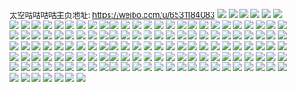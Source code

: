 太空咕咕咕咕主页地址: https://weibo.com/u/6531184083 
![](https://wx4.sinaimg.cn/mw2000/00780bkLgy1h9f71vfj4xj31400u0whx.jpg) 
![](https://wx4.sinaimg.cn/mw2000/00780bkLgy1h9f71vvbmoj31400u0jte.jpg) 
![](https://wx4.sinaimg.cn/mw2000/00780bkLgy1h9f71w7mwlj31400u0gmu.jpg) 
![](https://wx4.sinaimg.cn/mw2000/00780bkLgy1h9d6xz4ev7j30u0140gp4.jpg) 
![](https://wx4.sinaimg.cn/mw2000/00780bkLgy1h9d6xzes53j31a80lcq85.jpg) 
![](https://wx4.sinaimg.cn/mw2000/00780bkLgy1h9d6xzqvt5j30lc1a8mzh.jpg) 
![](https://wx4.sinaimg.cn/mw2000/00780bkLgy1h9d6y04sw3j30u0140q64.jpg) 
![](https://wx4.sinaimg.cn/mw2000/00780bkLgy1h9c0hjm2r9j30u0140q6n.jpg) 
![](https://wx4.sinaimg.cn/mw2000/00780bkLgy1h9bvm2hzsrj30qs0x4acz.jpg) 
![](https://wx4.sinaimg.cn/mw2000/00780bkLgy1h9bvnkpunaj30u014042z.jpg) 
![](https://wx4.sinaimg.cn/mw2000/00780bkLgy1h9bm2k3ihoj30u00yu42p.jpg) 
![](https://wx4.sinaimg.cn/mw2000/00780bkLgy1h9albj5uvkj30u0140791.jpg) 
![](https://wx4.sinaimg.cn/mw2000/00780bkLgy1h9albjohdgj30u0140gq8.jpg) 
![](https://wx4.sinaimg.cn/mw2000/00780bkLgy1h9albk55xpj30u0140tbe.jpg) 
![](https://wx4.sinaimg.cn/mw2000/00780bkLgy1h9albkqimej30u0140dmw.jpg) 
![](https://wx4.sinaimg.cn/mw2000/00780bkLgy1h98s2ucudxj30u014078t.jpg) 
![](https://wx4.sinaimg.cn/mw2000/00780bkLgy1h98s2upo8ij30u01400x0.jpg) 
![](https://wx4.sinaimg.cn/mw2000/00780bkLgy1h98s2v3szoj30u0140tbn.jpg) 
![](https://wx4.sinaimg.cn/mw2000/00780bkLgy1h96xt1mbgyj30u0140wj4.jpg) 
![](https://wx4.sinaimg.cn/mw2000/00780bkLgy1h96xt2a5uxj30u0140n2d.jpg) 
![](https://wx4.sinaimg.cn/mw2000/00780bkLgy1h95xeblcqcj30u0140agd.jpg) 
![](https://wx4.sinaimg.cn/mw2000/00780bkLgy1h94x5q8melj30u00gfgn2.jpg) 
![](https://wx4.sinaimg.cn/mw2000/00780bkLgy1h931yo7xsjj30u0140q8w.jpg) 
![](https://wx4.sinaimg.cn/mw2000/00780bkLgy1h8xl8qjvcsj30u0140tdd.jpg) 
![](https://wx4.sinaimg.cn/mw2000/00780bkLgy1h8xl8rkuqdj30u0140ail.jpg) 
![](https://wx4.sinaimg.cn/mw2000/00780bkLgy1h8vcoj9h0uj30u0140afo.jpg) 
![](https://wx4.sinaimg.cn/mw2000/00780bkLly1h8t2jut5yhj30u0141wlf.jpg) 
![](https://wx4.sinaimg.cn/mw2000/00780bkLly1h8t2jv89c2j30u01sxai6.jpg) 
![](https://wx4.sinaimg.cn/mw2000/00780bkLly1h8t2jvmlsqj30u013zq94.jpg) 
![](https://wx4.sinaimg.cn/mw2000/00780bkLgy1h8rskry4ilj314d0u0djt.jpg) 
![](https://wx4.sinaimg.cn/mw2000/00780bkLly1h8qbqkmxs6j30u00u00wu.jpg) 
![](https://wx4.sinaimg.cn/mw2000/00780bkLly1h8qbqkxglrj30u00u0djs.jpg) 
![](https://wx4.sinaimg.cn/mw2000/00780bkLgy1h8o6ri4lpoj30lc1a8gq5.jpg) 
![](https://wx4.sinaimg.cn/mw2000/00780bkLgy1h8o6riksffj30u01t0gpa.jpg) 
![](https://wx4.sinaimg.cn/mw2000/00780bkLgy1h8o6rj2lqfj31400u0n4l.jpg) 
![](https://wx4.sinaimg.cn/mw2000/00780bkLgy1h8o6rjh719j30u01t077o.jpg) 
![](https://wx4.sinaimg.cn/mw2000/00780bkLly1h8mw7806x9j30u00u077p.jpg) 
![](https://wx4.sinaimg.cn/mw2000/00780bkLly1h8lsjmwdnwj30u01400y4.jpg) 
![](https://wx4.sinaimg.cn/mw2000/00780bkLgy1h8kzxsvj9vj30u00u0gs7.jpg) 
![](https://wx4.sinaimg.cn/mw2000/00780bkLly1h8hhkd9qt9j30u0140jwu.jpg) 
![](https://wx4.sinaimg.cn/mw2000/00780bkLly1h8hhkdn7scj30u00wowj6.jpg) 
![](https://wx4.sinaimg.cn/mw2000/00780bkLly1h8hhkdyi7jj30u0140q64.jpg) 
![](https://wx4.sinaimg.cn/mw2000/00780bkLgy1h8g5bv4ww6j30e80hw3ze.jpg) 
![](https://wx4.sinaimg.cn/mw2000/00780bkLgy1h8g5bw7qfaj30e80lcjsb.jpg) 
![](https://wx4.sinaimg.cn/mw2000/00780bkLly1h8esx8y769j30u0140425.jpg) 
![](https://wx4.sinaimg.cn/mw2000/00780bkLly1h8esx9ate7j30lc1a8q6b.jpg) 
![](https://wx4.sinaimg.cn/mw2000/00780bkLly1h8dpfoumycj30lc1a8jus.jpg) 
![](https://wx4.sinaimg.cn/mw2000/00780bkLly1h8dpfp8onsj30u0140q6b.jpg) 
![](https://wx4.sinaimg.cn/mw2000/00780bkLly1h8dpfpjiadj30lc1a8q7m.jpg) 
![](https://wx4.sinaimg.cn/mw2000/00780bkLly1h8dpfq0567j30u0140gru.jpg) 
![](https://wx4.sinaimg.cn/mw2000/00780bkLly1h8dpfqh6fsj30lc1a8jvr.jpg) 
![](https://wx4.sinaimg.cn/mw2000/00780bkLly1h8dpfr1kj8j31400u079o.jpg) 
![](https://wx4.sinaimg.cn/mw2000/00780bkLly1h8bb5yuiarj32402tc1ky.jpg) 
![](https://wx4.sinaimg.cn/mw2000/00780bkLly1h8bb5zpzhdj32402tcqv5.jpg) 
![](https://wx4.sinaimg.cn/mw2000/00780bkLly1h8bb60e0yzj30lc1a8q8q.jpg) 
![](https://wx4.sinaimg.cn/mw2000/00780bkLly1h8bb60niftj30zg1ba0xe.jpg) 
![](https://wx4.sinaimg.cn/mw2000/00780bkLgy1h8a47xe2tyj30u0140wj4.jpg) 
![](https://wx4.sinaimg.cn/mw2000/00780bkLgy1h8a47xtv0wj30lc1a8juy.jpg) 
![](https://wx4.sinaimg.cn/mw2000/00780bkLgy1h8a47y7f56j31a80lc0xf.jpg) 
![](https://wx4.sinaimg.cn/mw2000/00780bkLgy1h8a47ym0ygj30lc1a876u.jpg) 
![](https://wx4.sinaimg.cn/mw2000/00780bkLgy1h8a47z6gs1j30lc1a8770.jpg) 
![](https://wx4.sinaimg.cn/mw2000/00780bkLgy1h8a47zv4xrj30u0140jxi.jpg) 
![](https://wx4.sinaimg.cn/mw2000/00780bkLly1h88y611ppdj32402tcnpd.jpg) 
![](https://wx4.sinaimg.cn/mw2000/00780bkLly1h87xz402ykj320r315x6p.jpg) 
![](https://wx4.sinaimg.cn/mw2000/00780bkLgy1h86thgx5qcj31900u044v.jpg) 
![](https://wx4.sinaimg.cn/mw2000/00780bkLgy1h85ly2o7gbj30lc1a8adl.jpg) 
![](https://wx4.sinaimg.cn/mw2000/00780bkLgy1h85ly38esjj30u0140q64.jpg) 
![](https://wx4.sinaimg.cn/mw2000/00780bkLgy1h85lz7vnuij31400u0n08.jpg) 
![](https://wx4.sinaimg.cn/mw2000/00780bkLly1h84t7umo8tj33ra4ohu0z.jpg) 
![](https://wx4.sinaimg.cn/mw2000/00780bkLly1h84t7xgnzcj33s051cqv7.jpg) 
![](https://wx4.sinaimg.cn/mw2000/00780bkLly1h84t7zw1jdj33oy4o1npf.jpg) 
![](https://wx4.sinaimg.cn/mw2000/00780bkLly1h836oafjtfj31xg1ac7wh.jpg) 
![](https://wx4.sinaimg.cn/mw2000/00780bkLly1h836ocn9hmj31xg1ac1kx.jpg) 
![](https://wx4.sinaimg.cn/mw2000/00780bkLly1h836oeqfgcj31xg1acnog.jpg) 
![](https://wx4.sinaimg.cn/mw2000/00780bkLly1h836oh6wc0j31xg1ace81.jpg) 
![](https://wx4.sinaimg.cn/mw2000/00780bkLly1h826yfnbqgj32tc240kjl.jpg) 
![](https://wx4.sinaimg.cn/mw2000/00780bkLly1h826ygffukj32tc240hdt.jpg) 
![](https://wx4.sinaimg.cn/mw2000/00780bkLly1h826yi3hg7j32tc240qv5.jpg) 
![](https://wx4.sinaimg.cn/mw2000/00780bkLly1h826yisslhj32tc240qv5.jpg) 
![](https://wx4.sinaimg.cn/mw2000/00780bkLgy1h81d3qr8fpj31a80lcaga.jpg) 
![](https://wx4.sinaimg.cn/mw2000/00780bkLgy1h81d3rgymcj30u0140qd8.jpg) 
![](https://wx4.sinaimg.cn/mw2000/00780bkLgy1h81d3s1rv5j30u01400vb.jpg) 
![](https://wx4.sinaimg.cn/mw2000/00780bkLly1h7yxepfb3dj32bh1riq74.jpg) 
![](https://wx4.sinaimg.cn/mw2000/00780bkLly1h7yxepuw0qj323h1kmx3y.jpg) 
![](https://wx4.sinaimg.cn/mw2000/00780bkLly1h7xieiz6abj32402tcnpd.jpg) 
![](https://wx4.sinaimg.cn/mw2000/00780bkLly1h7xiejyzhyj32tc240ju5.jpg) 
![](https://wx4.sinaimg.cn/mw2000/00780bkLly1h7xiekfjhpj30lc1a8k3i.jpg) 
![](https://wx4.sinaimg.cn/mw2000/00780bkLly1h7wpupabdsj30lc1a80zo.jpg) 
![](https://wx4.sinaimg.cn/mw2000/00780bkLly1h7wpuqz3vrj32tc2404qq.jpg) 
![](https://wx4.sinaimg.cn/mw2000/00780bkLly1h7wpusl6vhj32402tchdt.jpg) 
![](https://wx4.sinaimg.cn/mw2000/00780bkLly1h7wpuwz6bwj32tc240x6q.jpg) 
![](https://wx4.sinaimg.cn/mw2000/00780bkLly1h7wpuzxcvlj32402tc4qq.jpg) 
![](https://wx4.sinaimg.cn/mw2000/00780bkLly1h7wpv23um4j32402tchdt.jpg) 
![](https://wx4.sinaimg.cn/mw2000/00780bkLly1h7wpv6kir5j32tc240e82.jpg) 
![](https://wx4.sinaimg.cn/mw2000/00780bkLly1h7wpv7xhvqj31a80lcwm0.jpg) 
![](https://wx4.sinaimg.cn/mw2000/00780bkLly1h7wpve32tpj30lc1a8qe6.jpg) 
![](https://wx4.sinaimg.cn/mw2000/00780bkLly1h7rx4ylm9fj30u50u0adj.jpg) 
![](https://wx4.sinaimg.cn/mw2000/00780bkLly1h7potpzb0wj32tc2404qp.jpg) 
![](https://wx4.sinaimg.cn/mw2000/00780bkLly1h7ogkwnj5xj30u01t07c2.jpg) 
![](https://wx4.sinaimg.cn/mw2000/00780bkLly1h7ogkxm0uqj30lc1a8n2q.jpg) 
![](https://wx4.sinaimg.cn/mw2000/00780bkLly1h7n55bhflhj32402tc1ky.jpg) 
![](https://wx4.sinaimg.cn/mw2000/00780bkLgy1h7jiapcc9gj30u014046s.jpg) 
![](https://wx4.sinaimg.cn/mw2000/00780bkLly1h75oxevrsfj32402tc4ip.jpg) 
![](https://wx4.sinaimg.cn/mw2000/00780bkLly1h75oxfnmplj30lc1a874l.jpg) 
![](https://wx4.sinaimg.cn/mw2000/00780bkLgy1h73r10lqkgj31400u0wjn.jpg) 
![](https://wx4.sinaimg.cn/mw2000/00780bkLgy1h73r11dwmxj30u0140gr5.jpg) 
![](https://wx4.sinaimg.cn/mw2000/00780bkLgy1h73r128zp2j31400u0grt.jpg) 
![](https://wx4.sinaimg.cn/mw2000/00780bkLgy1h73r1389qnj31400u00y4.jpg) 
![](https://wx4.sinaimg.cn/mw2000/00780bkLgy1h7275hxcmpj30u01t00y5.jpg) 
![](https://wx4.sinaimg.cn/mw2000/00780bkLly1h71drp0syxj32tc24043r.jpg) 
![](https://wx4.sinaimg.cn/mw2000/00780bkLgy1h701nb3qaoj30u0140n02.jpg) 
![](https://wx4.sinaimg.cn/mw2000/00780bkLly1h6xklp5709j32tc2tckjl.jpg) 
![](https://wx4.sinaimg.cn/mw2000/00780bkLly1h6xklqgy3lj32402tc0w0.jpg) 
![](https://wx4.sinaimg.cn/mw2000/00780bkLly1h6xklqtpigj30u01t00z5.jpg) 
![](https://wx4.sinaimg.cn/mw2000/00780bkLly1h6v9drm57lj32402tchdt.jpg) 
![](https://wx4.sinaimg.cn/mw2000/00780bkLly1h6v9dstsmtj31a80lc12q.jpg) 
![](https://wx4.sinaimg.cn/mw2000/00780bkLly1h6szct7wfej32402tck4s.jpg) 
![](https://wx4.sinaimg.cn/mw2000/00780bkLly1h6szbzswx5j32402tcdpm.jpg) 
![](https://wx4.sinaimg.cn/mw2000/00780bkLgy1h6rtrb2aczj32401hrqd1.jpg) 
![](https://wx4.sinaimg.cn/mw2000/00780bkLgy1h6rtpwc05dj31ba0zgtso.jpg) 
![](https://wx4.sinaimg.cn/mw2000/00780bkLgy1h6qrrm85dkj32o03k0ag3.jpg) 
![](https://wx4.sinaimg.cn/mw2000/00780bkLgy1h6qrqbi7d8j30lc1a8h47.jpg) 
![](https://wx4.sinaimg.cn/mw2000/00780bkLgy1h6qrqbw2i9j30lc1a8jyt.jpg) 
![](https://wx4.sinaimg.cn/mw2000/00780bkLgy1h6qrqd2zd5j32402tcx6q.jpg) 
![](https://wx4.sinaimg.cn/mw2000/00780bkLgy1h6qrqe24gqj32402tc0xf.jpg) 
![](https://wx4.sinaimg.cn/mw2000/00780bkLgy1h6pm9b9yvoj34n4334e81.jpg) 
![](https://wx4.sinaimg.cn/mw2000/00780bkLgy1h6pm9ce9q3j32xg4elkh5.jpg) 
![](https://wx4.sinaimg.cn/mw2000/00780bkLgy1h6pm9dn08rj33344n4x6p.jpg) 
![](https://wx4.sinaimg.cn/mw2000/00780bkLgy1h6pm9f1w7dj33344n41ky.jpg) 
![](https://wx4.sinaimg.cn/mw2000/00780bkLgy1h6pm9gi2bbj32xh4emu0x.jpg) 
![](https://wx4.sinaimg.cn/mw2000/00780bkLgy1h6pm9hk74dj34n4334qv5.jpg) 
![](https://wx4.sinaimg.cn/mw2000/00780bkLgy1h6pm9j1hzhj33344n4kjl.jpg) 
![](https://wx4.sinaimg.cn/mw2000/00780bkLgy1h6pm9jz5clj33344n4b29.jpg) 
![](https://wx4.sinaimg.cn/mw2000/00780bkLgy1h6pm9lksqlj33344n4kjl.jpg) 
![](https://wx4.sinaimg.cn/mw2000/00780bkLgy1h6pm9mt3umj340i2o3npd.jpg) 
![](https://wx4.sinaimg.cn/mw2000/00780bkLgy1h6pm9o0wblj34n4334u0x.jpg) 
![](https://wx4.sinaimg.cn/mw2000/00780bkLgy1h6pm9pata6j33344n4b2a.jpg) 
![](https://wx4.sinaimg.cn/mw2000/00780bkLgy1h6pm9sisjtj34lj322npd.jpg) 
